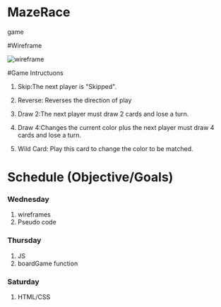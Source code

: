 # MazeRace
game

#Wireframe

![wireframe](./wireframe/testing.svg)

#Game Intructuons
1. Skip:The next player is "Skipped".

2. Reverse: Reverses the direction of play

3. Draw 2:The next player must draw 2 cards and lose a turn.

4. Draw 4:Changes the current color plus the next player must draw 4 cards and lose a turn.

5. Wild Card: Play this card to change the color to be matched.

# Schedule (Objective/Goals)
### Wednesday
1. wireframes
2. Pseudo code

### Thursday
1. JS
2. boardGame function

### Saturday
1. HTML/CSS
